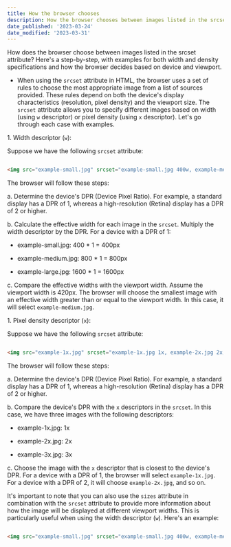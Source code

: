 ```yaml
---
title: How the browser chooses
description: How the browser chooses between images listed in the srcset attribute
date_published: '2023-03-24'
date_modified: '2023-03-31'
---
```


How does the browser choose between images listed in the srcset attribute? Here's a step-by-step, with examples for both width and density specifications and how the browser decides based on device and viewport.

- When using the `srcset` attribute in HTML, the browser uses a set of rules to choose the most appropriate image from a list of sources provided. These rules depend on both the device's display characteristics (resolution, pixel density) and the viewport size. The `srcset` attribute allows you to specify different images based on width (using `w` descriptor) or pixel density (using `x` descriptor). Let's go through each case with examples.

1\. Width descriptor (`w`):

Suppose we have the following `srcset` attribute:

```html

<img src="example-small.jpg" srcset="example-small.jpg 400w, example-medium.jpg 800w, example-large.jpg 1600w" alt="Example Image">

```

The browser will follow these steps:

a. Determine the device's DPR (Device Pixel Ratio). For example, a standard display has a DPR of 1, whereas a high-resolution (Retina) display has a DPR of 2 or higher.

b. Calculate the effective width for each image in the `srcset`. Multiply the width descriptor by the DPR. For a device with a DPR of 1:

- example-small.jpg: 400 \* 1 = 400px

- example-medium.jpg: 800 \* 1 = 800px

- example-large.jpg: 1600 \* 1 = 1600px

c. Compare the effective widths with the viewport width. Assume the viewport width is 420px. The browser will choose the smallest image with an effective width greater than or equal to the viewport width. In this case, it will select `example-medium.jpg`.

1\. Pixel density descriptor (`x`):

Suppose we have the following `srcset` attribute:

```html

<img src="example-1x.jpg" srcset="example-1x.jpg 1x, example-2x.jpg 2x, example-3x.jpg 3x" alt="Example Image">

```

The browser will follow these steps:

a. Determine the device's DPR (Device Pixel Ratio). For example, a standard display has a DPR of 1, whereas a high-resolution (Retina) display has a DPR of 2 or higher.

b. Compare the device's DPR with the `x` descriptors in the `srcset`. In this case, we have three images with the following descriptors:

- example-1x.jpg: 1x

- example-2x.jpg: 2x

- example-3x.jpg: 3x

c. Choose the image with the `x` descriptor that is closest to the device's DPR. For a device with a DPR of 1, the browser will select `example-1x.jpg`. For a device with a DPR of 2, it will choose `example-2x.jpg`, and so on.

It's important to note that you can also use the `sizes` attribute in combination with the `srcset` attribute to provide more information about how the image will be displayed at different viewport widths. This is particularly useful when using the width descriptor (`w`). Here's an example:

```html

<img src="example-small.jpg" srcset="example-small.jpg 400w, example-medium.jpg 800w, example-large.jpg 1600w" sizes="(max-width: 480px) 100vw, (max-width: 960px) 50vw,

```
